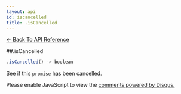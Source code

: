 ```yaml
---
layout: api
id: iscancelled
title: .isCancelled
---
```



[← Back To API Reference](/docs/api-reference.html)
<div class="api-code-section"><markdown>
##.isCancelled

```js
.isCancelled() -> boolean
```

See if this `promise` has been cancelled.
</markdown></div>

<div id="disqus_thread"></div>
<script type="text/javascript">
    var disqus_title = ".isCancelled";
    var disqus_shortname = "bluebirdjs";
    var disqus_identifier = "disqus-id-iscancelled";
    
    (function() {
        var dsq = document.createElement("script"); dsq.type = "text/javascript"; dsq.async = true;
        dsq.src = "//" + disqus_shortname + ".disqus.com/embed.js";
        (document.getElementsByTagName("head")[0] || document.getElementsByTagName("body")[0]).appendChild(dsq);
    })();
</script>
<noscript>Please enable JavaScript to view the <a href="https://disqus.com/?ref_noscript" rel="nofollow">comments powered by Disqus.</a></noscript>